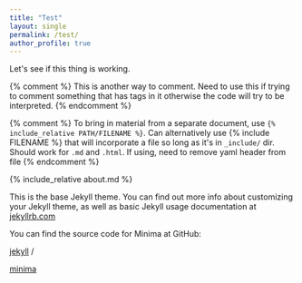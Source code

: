 ```yaml
---
title: "Test"
layout: single
permalink: /test/
author_profile: true
---
```



Let's see if this thing is working.

[//]: # "There are multiple ways to insert comments. This is one."


[//]: # "{# This type of comment doesn't work #}"


{% comment %}
This is another way to comment. Need to use this if trying to comment something that has tags in it otherwise the code will try to be interpreted.
{% endcomment %}

{% comment %}
To bring in material from a separate document, use `{% include_relative PATH/FILENAME %}`. Can alternatively use {% include FILENAME %} that will incorporate a file so long as it's in `_include/` dir. Should work for `.md` and `.html`. If using, need to remove yaml header from file
{% endcomment %}

{% include_relative about.md %}

This is the base Jekyll theme. You can find out more info about customizing your Jekyll theme, as well as basic Jekyll usage documentation at [jekyllrb.com](https://jekyllrb.com/)

You can find the source code for Minima at GitHub:

[//]: # "To include a hyperlink, put [DISPLAY_TEXT][HYPERLINK_TAG] where DISPLAY_TEXT is the text shown on the webpage as the hyperlink and HYPERLINK_TAG can be found at the bottom of the page in the format [HYPERLINK_TAG][URL]. The benefit of using this form of hyperlinking is the same hyperlink can be used in more than one place and it's easy to change when necessary."

[jekyll][jekyll-organization] / 

[//]: # "This is an alternative way to reference a hyperlink by using [DISPLAY_TEXT][URL] where DISPLAY_TEXT is the text shown on the website that serves as the hyperlink."

[minima](https://github.com/jekyll/minima) 


[//]: # "This is an example of creating a hyperlink tag that you can use in multiple places throughout a given document in the form of [HYPERLINK_TAG][URL]"

[jekyll-organization]: https://github.com/jekyll